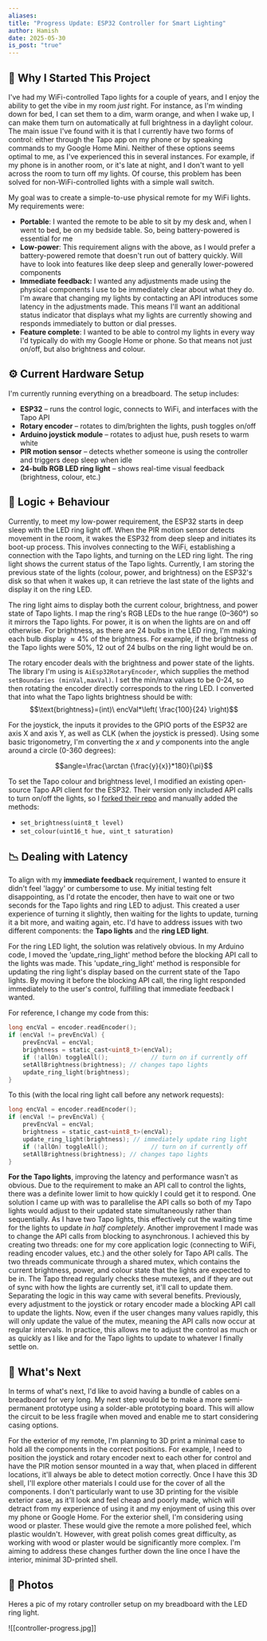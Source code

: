 ```yaml
---
aliases: 
title: "Progress Update: ESP32 Controller for Smart Lighting"
author: Hamish
date: 2025-05-30
is_post: "true"
---
```


## 🧪 Why I Started This Project

I've had my WiFi-controlled Tapo lights for a couple of years, and I enjoy the ability to get the vibe in my room *just* right. For instance, as I'm winding down for bed, I can set them to a dim, warm orange, and when I wake up, I can make them turn on automatically at full brightness in a daylight colour. The main issue I've found with it is that I currently have two forms of control: either through the Tapo app on my phone or by speaking commands to my Google Home Mini. Neither of these options seems optimal to me, as I've experienced this in several instances. For example, if my phone is in another room, or it's late at night, and I don't want to yell across the room to turn off my lights. Of course, this problem has been solved for non-WiFi-controlled lights with a simple wall switch. 

My goal was to create a simple-to-use physical remote for my WiFi lights. My requirements were:

- **Portable**: I wanted the remote to be able to sit by my desk and, when I went to bed, be on my bedside table. So, being battery-powered is essential for me
- **Low-power**: This requirement aligns with the above, as I would prefer a battery-powered remote that doesn't run out of battery quickly. Will have to look into features like deep sleep and generally lower-powered components
- **Immediate feedback:** I wanted any adjustments made using the physical components I use to be immediately clear about what they do. I'm aware that changing my lights by contacting an API introduces some latency in the adjustments made. This means I'll want an additional status indicator that displays what my lights are currently showing and responds immediately to button or dial presses. 
- **Feature complete**: I wanted to be able to control my lights in every way I'd typically do with my Google Home or phone. So that means not just on/off, but also brightness and colour. 

## ⚙️ Current Hardware Setup

I'm currently running everything on a breadboard. The setup includes:

- **ESP32** – runs the control logic, connects to WiFi, and interfaces with the Tapo API  
- **Rotary encoder** – rotates to dim/brighten the lights, push toggles on/off  
- **Arduino joystick module** – rotates to adjust hue, push resets to warm white  
- **PIR motion sensor** – detects whether someone is using the controller and triggers deep sleep when idle  
- **24-bulb RGB LED ring light** – shows real-time visual feedback (brightness, colour, etc.)

## 🧠 Logic + Behaviour

Currently, to meet my low-power requirement, the ESP32 starts in deep sleep with the LED ring light off. When the PIR motion sensor detects movement in the room, it wakes the ESP32 from deep sleep and initiates its boot-up process. This involves connecting to the WiFi, establishing a connection with the Tapo lights, and turning on the LED ring light. The ring light shows the current status of the Tapo lights. Currently, I am storing the previous state of the lights (colour, power, and brightness) on the ESP32's disk so that when it wakes up, it can retrieve the last state of the lights and display it on the ring LED. 

The ring light aims to display both the current colour, brightness, and power state of Tapo lights. I map the ring's RGB LEDs to the hue range (0–360°) so it mirrors the Tapo lights. For power, it is on when the lights are on and off otherwise. For brightness, as there are 24 bulbs in the LED ring, I'm making each bulb display $\approx 4\%$ of the brightness. For example, if the brightness of the Tapo lights were 50%, 12 out of 24 bulbs on the ring light would be on. 

The rotary encoder deals with the brightness and power state of the lights. The library I'm using is `AiEsp32RotaryEncoder`, which supplies the method `setBoundaries (minVal,maxVal)`. I set the min/max values to be 0-24, so then rotating the encoder directly corresponds to the ring LED. I converted that into what the Tapo lights brightness should be with: $$\text{brightness}=(int)\ encVal*\left( \frac{100}{24} \right)$$

For the joystick, the inputs it provides to the GPIO ports of the ESP32 are axis X and axis Y, as well as CLK (when the joystick is pressed). Using some basic trigonometry, I'm converting the $x$ and $y$ components into the angle around a circle (0-360 degrees):

$$angle=\frac{\arctan {\frac{y}{x}}*180}{\pi}$$

To set the Tapo colour and brightness level, I modified an existing open-source Tapo API client for the ESP32. Their version only included API calls to turn on/off the lights, so I [forked their repo](https://github.com/Slaymish/tapo-esp32) and manually added the methods: 

- `set_brightness(uint8_t level)`
- `set_colour(uint16_t hue, uint_t saturation)`

## 📉 Dealing with Latency

To align with my **immediate feedback** requirement, I wanted to ensure it didn't feel 'laggy' or cumbersome to use. My initial testing felt disappointing, as I'd rotate the encoder, then have to wait one or two seconds for the Tapo lights and ring LED to adjust. This created a user experience of turning it slightly, then waiting for the lights to update, turning it a bit more, and waiting again, etc. I'd have to address issues with two different components: the **Tapo lights** and the **ring LED light**. 

For the ring LED light, the solution was relatively obvious. In my Arduino code, I moved the 'update_ring_light' method before the blocking API call to the lights was made. This 'update_ring_light' method is responsible for updating the ring light's display based on the current state of the Tapo lights. By moving it before the blocking API call, the ring light responded immediately to the user's control, fulfilling that immediate feedback I wanted.

For reference, I change my code from this:

```c
long encVal = encoder.readEncoder();
if (encVal != prevEncVal) {
    prevEncVal = encVal;
    brightness = static_cast<uint8_t>(encVal);
    if (!allOn) toggleAll();            // turn on if currently off
    setAllBrightness(brightness); // changes tapo lights
    update_ring_light(brightness);
}
```

To this (with the local ring light call before any network requests):

```c
long encVal = encoder.readEncoder();
if (encVal != prevEncVal) {
	prevEncVal = encVal;
	brightness = static_cast<uint8_t>(encVal);
	update_ring_light(brightness); // immediately update ring light
	if (!allOn) toggleAll();            // turn on if currently off
	setAllBrightness(brightness); // changes tapo lights
}
```

**For the Tapo lights**, improving the latency and performance wasn't as obvious. Due to the requirement to make an API call to control the lights, there was a definite lower limit to how quickly I could get it to respond. One solution I came up with was to parallelise the API calls so both of my Tapo lights would adjust to their updated state simultaneously rather than sequentially. As I have two Tapo lights, this effectively cut the waiting time for the lights to update *in half completely*. Another improvement I made was to change the API calls from blocking to asynchronous. I achieved this by creating two threads: one for my core application logic (connecting to WiFi, reading encoder values, etc.) and the other solely for Tapo API calls. The two threads communicate through a shared mutex, which contains the current brightness, power, and colour state that the lights are expected to be in. The Tapo thread regularly checks these mutexes, and if they are out of sync with how the lights are currently set, it'll call to update them. Separating the logic in this way came with several benefits. Previously, every adjustment to the joystick or rotary encoder made a blocking API call to update the lights. Now, even if the user changes many values rapidly, this will only update the value of the mutex, meaning the API calls now occur at regular intervals. In practice, this allows me to adjust the control as much or as quickly as I like and for the Tapo lights to update to whatever I finally settle on.

## 🎯 What's Next

In terms of what's next, I'd like to avoid having a bundle of cables on a breadboard for very long. My next step would be to make a more semi-permanent prototype using a solder-able prototyping board. This will allow the circuit to be less fragile when moved and enable me to start considering casing options. 

For the exterior of my remote, I'm planning to 3D print a minimal case to hold all the components in the correct positions. For example, I need to position the joystick and rotary encoder next to each other for control and have the PIR motion sensor mounted in a way that, when placed in different locations, it'll always be able to detect motion correctly. Once I have this 3D shell, I'll explore other materials I could use for the cover of all the components. I don't particularly want to use 3D printing for the visible exterior case, as it'll look and feel cheap and poorly made, which will detract from my experience of using it and my enjoyment of using this over my phone or Google Home. For the exterior shell, I'm considering using wood or plaster. These would give the remote a more polished feel, which plastic wouldn't. However, with great polish comes great difficulty, as working with wood or plaster would be significantly more complex. I'm aiming to address these changes further down the line once I have the interior, minimal 3D-printed shell.

## 📸 Photos 

Heres a pic of my rotary controller setup on my breadboard with the LED ring light.

![[controller-progress.jpg]]
